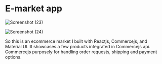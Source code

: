 # E-market app

![Screenshot (23)](https://github.com/zayinhd/E-Market-App/assets/88446286/0f0f718f-dcf9-4296-a137-92fc713a2281)

![Screenshot (24)](https://github.com/zayinhd/E-Market-App/assets/88446286/627f72f2-26f4-45df-9510-824f9fea07f0)

So this is an ecommerce market I built with Reactjs, Commercejs, and Material UI. It showcases a few products integrated in Commercejs api. Commercejs purposely for handling order requests, shipping and payment options.

